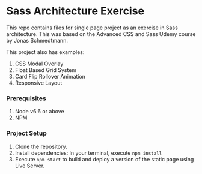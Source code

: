 # Sass Architecture Exercise

This repo contains files for single page project as an exercise in Sass architecture. This was based on the Advanced CSS and Sass Udemy course by Jonas Schmedtmann.

This project also has examples:
1. CSS Modal Overlay
2. Float Based Grid System
3. Card Flip Rollover Animation
4. Responsive Layout

### Prerequisites
1. Node v6.6 or above
2. NPM

### Project Setup
1. Clone the repository.
3. Install dependencies: In your terminal, execute `npm install`
4. Execute `npm start` to build and deploy a version of the static page using Live Server.
